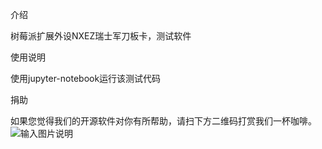 介绍

树莓派扩展外设NXEZ瑞士军刀板卡，测试软件

使用说明

使用jupyter-notebook运行该测试代码

捐助

如果您觉得我们的开源软件对你有所帮助，请扫下方二维码打赏我们一杯咖啡。
![输入图片说明](https://images.gitee.com/uploads/images/2019/1006/211831_80b9ca6a_2311946.jpeg "打赏码_small.jpg")